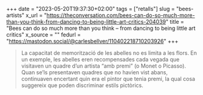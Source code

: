 +++
date = "2023-05-20T19:37:30+02:00"
tags = ["retalls"]
slug = "bees-artists"
x_url = "https://theconversation.com/bees-can-do-so-much-more-than-you-think-from-dancing-to-being-little-art-critics-204039"
title = "Bees can do so much more than you think – from dancing to being little art critics"
x_source = ""
fedurl = "https://mastodon.social/@carlesbellver/110402218710203926"
+++

> La capacitat de memorització de les abelles no es limita a les flors. En un exemple, les abelles eren recompensades cada vegada que visitaven un quadre d’un artista “amb premi” (o Monet o Picasso). Quan se’ls presentaven quadres que no havien vist abans, continuaven encertant quin era el pintor que tenia premi, la qual cosa suggereix que poden discriminar estils pictòrics.